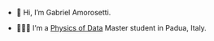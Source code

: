 - 👋 Hi, I’m Gabriel Amorosetti.
<!---
- 👀 🌱I’m interested in ...>--->

- 👩🏻‍💻 I’m a [Physics of Data](http://physicsofdata.dfa.unipd.it/) Master student in Padua, Italy.
<!---- 💞️ I’m looking to collaborate on ...
- 📫 How to reach me ...--->

<!---
AmorosettiG/AmorosettiG is a ✨ special ✨ repository because its `README.md` (this file) appears on your GitHub profile.
You can click the Preview link to take a look at your changes.
--->
